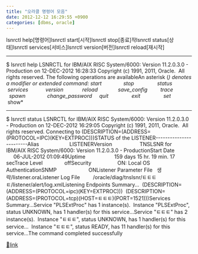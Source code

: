 ```yaml
---
title: "오라클 명령어 모음"
date: 2012-12-12 16:29:55 +0900
categories: [dbms, oracle]
---
```


lsnrctl help[명령어]lsnrctl start[시작]lsnrctl stop[종료]작lsnrctl status[상태]lsnrctl services[서비스]lsnrctl version[버전]lsnrctl reload[재시작]  
- - - - - -

$ lsnrctl help  &#xD;
LSNRCTL for IBM/AIX RISC System/6000: Version 11.2.0.3.0 - Production on 12-DEC-2012 16:28:33  &#xD;
Copyright (c) 1991, 2011, Oracle.  All rights reserved.  &#xD;
The following operations are availableAn asterisk (*) denotes a modifier or extended command:  &#xD;
start               stop                status              services            version             reload              save_config         trace               spawn               change_password     quit                exit                set*                show*                 
- - - - - -

$ lsnrctl status  &#xD;
LSNRCTL for IBM/AIX RISC System/6000: Version 11.2.0.3.0 - Production on 12-DEC-2012 16:29:05  &#xD;
Copyright (c) 1991, 2011, Oracle.  All rights reserved.  &#xD;
Connecting to (DESCRIPTION=(ADDRESS=(PROTOCOL=IPC)(KEY=EXTPROC)))STATUS of the LISTENER------------------------Alias                     LISTENERVersion                   TNSLSNR for IBM/AIX RISC System/6000: Version 11.2.0.3.0 - ProductionStart Date                06-JUL-2012 01:09:49Uptime                    159 days 15 hr. 19 min. 17 secTrace Level               offSecurity                  ON: Local OS AuthenticationSNMP                      ONListener Parameter File   생략/listener.oraListener Log File         /oracle/diag/tnslsnr/ㅌㅌㅌㅌ/listener/alert/log.xmlListening Endpoints Summary...  (DESCRIPTION=(ADDRESS=(PROTOCOL=ipc)(KEY=EXTPROC)))  (DESCRIPTION=(ADDRESS=(PROTOCOL=tcp)(HOST=ㅌㅌㅌ)(PORT=1521)))Services Summary...Service "PLSExtProc" has 1 instance(s).  Instance "PLSExtProc", status UNKNOWN, has 1 handler(s) for this service...Service "ㅌㅌㅌ" has 2 instance(s).  Instance "ㅌㅌㅌ", status UNKNOWN, has 1 handler(s) for this service...  Instance "ㅌㅌㅌ", status READY, has 11 handler(s) for this service...The command completed successfully  



[🔗link](http://www.mins01.com/mh/tech/read/810)